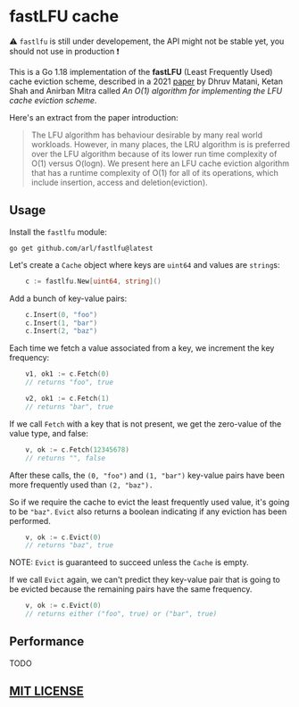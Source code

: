# fastLFU cache


:warning: `fastlfu` is still under developement, the API might not be stable yet, you should not use in production :exclamation:

This is a Go 1.18 implementation of the **fastLFU** (Least Frequently Used)
cache eviction scheme, described in a 2021 [paper](https://arxiv.org/pdf/2110.11602v1.pdf)
by Dhruv Matani, Ketan Shah and Anirban Mitra called _An O(1) algorithm for implementing the LFU cache eviction scheme_.

Here's an extract from the paper introduction: 

> The LFU algorithm has behaviour desirable by many real world workloads. However, in many places, the LRU algorithm is is preferred over the LFU algorithm because of its lower run time complexity of O(1) versus O(logn). We present here an LFU cache eviction algorithm that has a runtime complexity of O(1) for all of its operations, which include insertion, access and deletion(eviction).

## Usage

Install the `fastlfu` module:

```
go get github.com/arl/fastlfu@latest
```

Let's create a `Cache` object where keys are `uint64` and values are `string`s:

```go
    c := fastlfu.New[uint64, string]()
```

Add a bunch of key-value pairs:

```go
    c.Insert(0, "foo")
    c.Insert(1, "bar")
    c.Insert(2, "baz")
```

Each time we fetch a value associated from a key, we increment the key
frequency:

```go
    v1, ok1 := c.Fetch(0)
    // returns "foo", true

    v2, ok1 := c.Fetch(1)
    // returns "bar", true
```

If we call `Fetch` with a key that is not present, we get the zero-value of the
value type, and false:

```go
    v, ok := c.Fetch(12345678)
    // returns "", false
```

After these calls, the `(0, "foo")` and `(1, "bar")` key-value pairs have been
more frequently used than `(2, "baz").`

So if we require the cache to evict the least frequently used value, it's going
to be `"baz"`.  `Evict` also returns a boolean indicating if any eviction has
been performed. 

```go
    v, ok := c.Evict(0)
    // returns "baz", true
```

NOTE: `Evict` is guaranteed to succeed unless the `Cache` is empty.

If we call `Evict` again, we can't predict they key-value pair that is going to
be evicted because the remaining pairs have the same frequency.

```go
    v, ok := c.Evict(0)
    // returns either ("foo", true) or ("bar", true)
```

## Performance

TODO

## [MIT LICENSE](./LICENSE.md)
